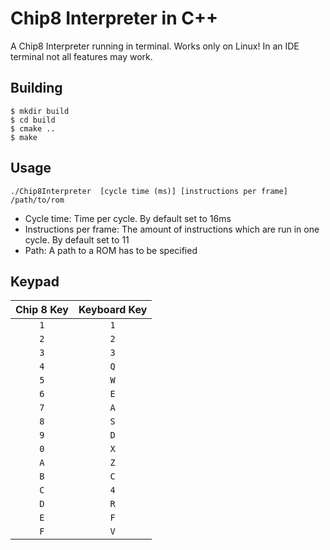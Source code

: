 # Chip8 Interpreter in C++
A Chip8 Interpreter running in terminal. Works only on Linux!
In an IDE terminal not all features may work.

## Building
    $ mkdir build
    $ cd build
    $ cmake ..
    $ make

## Usage
    ./Chip8Interpreter  [cycle time (ms)] [instructions per frame] /path/to/rom

- Cycle time: Time per cycle. By default set to 16ms
- Instructions per frame: The amount of instructions which are run in one cycle. By default set to 11
- Path: A path to a ROM has to be specified

## Keypad

| Chip 8 Key | Keyboard Key |
| :--------: | :----------: |
| `1`        | `1`          |
| `2`        | `2`          |
| `3`        | `3`          |
| `4`        | `Q`          |
| `5`        | `W`          |
| `6`        | `E`          |
| `7`        | `A`          |
| `8`        | `S`          |
| `9`        | `D`          |
| `0`        | `X`          |
| `A`        | `Z`          |
| `B`        | `C`          |
| `C`        | `4`          |
| `D`        | `R`          |
| `E`        | `F`          |
| `F`        | `V`          |

